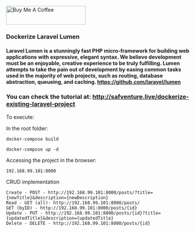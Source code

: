 <a href="https://www.buymeacoffee.com/jsafe00" target="_blank"><img src="https://cdn.buymeacoffee.com/buttons/default-black.png" alt="Buy Me A Coffee" style="height: 51px !important;width: 217px !important;" ></a>

### Dockerize Laravel Lumen 

#### Laravel Lumen is a stunningly fast PHP micro-framework for building web applications with expressive, elegant syntax. We believe development must be an enjoyable, creative experience to be truly fulfilling. Lumen attempts to take the pain out of development by easing common tasks used in the majority of web projects, such as routing, database abstraction, queueing, and caching. https://github.com/laravel/lumen

### You can check the tutorial at: http://safventure.live/dockerize-existing-laravel-project

To execute:

In the root folder:

```
docker-compose build
```
```
docker-compose up -d
```

Accessing the project in the browser:

```
192.168.99.101:8000
```

CRUD implementation

```
Create - POST - http://192.168.99.101:8000/posts/?title={newTitle}&description={newDescription}
Read - GET (all)- http://192.168.99.101:8000/posts/
GET (byID) - http://192.168.99.101:8000/posts/{id}
Update - PUT - http://192.168.99.101:8000/posts/{id}?title={updatedTitle}&description={updatedTitle}
Delete - DELETE - http://192.168.99.101:8000/posts/{id}
```

